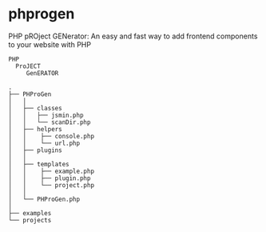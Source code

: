 phprogen
========

PHP pROject GENerator: An easy and fast way to add frontend components to your website with PHP
```code
PHP
  ProJECT
     GenERATOR

.
├── PHProGen
│   │
│   ├── classes
│   │   ├── jsmin.php
│   │   └── scanDir.php
│   ├── helpers
│   │    ├── console.php
│   │    └── url.php
│   ├── plugins
│   │
│   ├── templates
│   │    ├── example.php
│   │    ├── plugin.php
│   │    └── project.php
│   │
│   └── PHProGen.php
│
├── examples
└── projects
```

